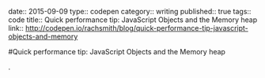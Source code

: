 date:: 2015-09-09
type:: codepen
category:: writing
published:: true
tags:: code
title:: Quick performance tip: JavaScript Objects and the Memory heap
link:: http://codepen.io/rachsmith/blog/quick-performance-tip-javascript-objects-and-memory

#Quick performance tip: JavaScript Objects and the Memory heap

.